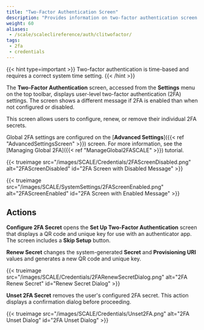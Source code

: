 ```yaml
---
title: "Two-Factor Authentication Screen"
description: "Provides information on two-factor authentication screen settings."
weight: 60
aliases:
 - /scale/scaleclireference/auth/clitwofactor/
tags:
 - 2fa
 - credentials
---
```


{{< hint type=important >}}
Two-factor authentication is time-based and requires a correct system time setting.
{{< /hint >}}

The **Two-Factor Authentication** screen, accessed from the **Settings** menu on the top toolbar, displays user-level two-factor authentication (2FA) settings. The screen shows a different message if 2FA is enabled than when not configured or disabled.

This screen allows users to configure, renew, or remove their individual 2FA secrets.

Global 2FA settings are configured on the [**Advanced Settings**]({{< ref "AdvancedSettingsScreen" >}}) screen.
For more information, see the [Managing Global 2FA]({{< ref "ManageGlobal2FASCALE" >}}) tutorial.

{{< trueimage src="/images/SCALE/Credentials/2FAScreenDisabled.png" alt="2FAScreenDisabled" id="2FA Screen with Disabled Message" >}}

{{< trueimage src="/images/SCALE/SystemSettings/2FAScreenEnabled.png" alt="2FAScreenEnabled" id="2FA Screen with Enabled Message" >}}

## Actions

**Configure 2FA Secret** opens the **Set Up Two-Factor Authentication** screen that displays a QR code and unique key for use with an authenticator app. The screen includes a **Skip Setup** button.

**Renew Secret** changes the system-generated **Secret** and **Provisioning URI** values and generates a new QR code and unique key.

{{< trueimage src="/images/SCALE/Credentials/2FARenewSecretDialog.png" alt="2FA Renew Secret" id="Renew Secret Dialog" >}}

**Unset 2FA Secret** removes the user's configured 2FA secret. This action displays a confirmation dialog before proceeding.

{{< trueimage src="/images/SCALE/Credentials/Unset2FA.png" alt="2FA Unset Dialog" id="2FA Unset Dialog" >}}
